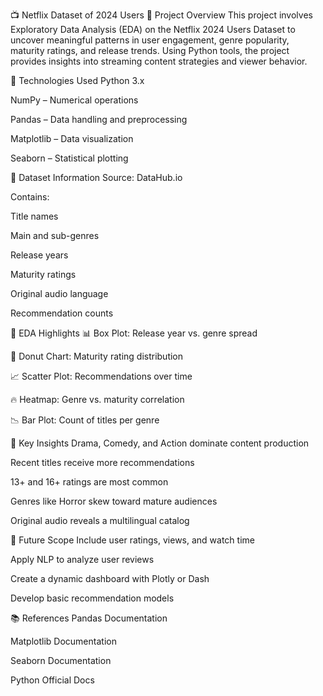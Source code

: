 📺 Netflix Dataset of 2024 Users
📌 Project Overview
This project involves Exploratory Data Analysis (EDA) on the Netflix 2024 Users Dataset to uncover meaningful patterns in user engagement, genre popularity, maturity ratings, and release trends. Using Python tools, the project provides insights into streaming content strategies and viewer behavior.

🔧 Technologies Used
Python 3.x

NumPy – Numerical operations

Pandas – Data handling and preprocessing

Matplotlib – Data visualization

Seaborn – Statistical plotting

📁 Dataset Information
Source: DataHub.io

Contains:

Title names

Main and sub-genres

Release years

Maturity ratings

Original audio language

Recommendation counts

🧪 EDA Highlights
📊 Box Plot: Release year vs. genre spread

🔘 Donut Chart: Maturity rating distribution

📈 Scatter Plot: Recommendations over time

🔥 Heatmap: Genre vs. maturity correlation

📉 Bar Plot: Count of titles per genre

📌 Key Insights
Drama, Comedy, and Action dominate content production

Recent titles receive more recommendations

13+ and 16+ ratings are most common

Genres like Horror skew toward mature audiences

Original audio reveals a multilingual catalog

🔮 Future Scope
Include user ratings, views, and watch time

Apply NLP to analyze user reviews

Create a dynamic dashboard with Plotly or Dash

Develop basic recommendation models

📚 References
Pandas Documentation

Matplotlib Documentation

Seaborn Documentation

Python Official Docs
